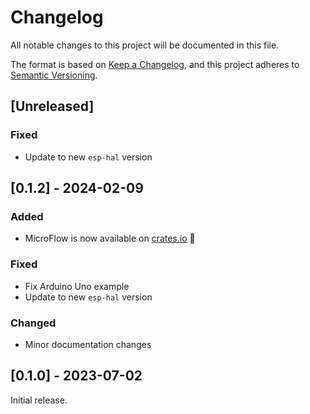 # Changelog

All notable changes to this project will be documented in this file.

The format is based on [Keep a Changelog](https://keepachangelog.com/en/1.1.0/),
and this project adheres to [Semantic Versioning](https://semver.org/spec/v2.0.0.html).

## [Unreleased]

### Fixed

- Update to new `esp-hal` version

## [0.1.2] - 2024-02-09

### Added

- MicroFlow is now available on [crates.io](https://crates.io/crates/microflow) 🎉

### Fixed

- Fix Arduino Uno example
- Update to new `esp-hal` version

### Changed

- Minor documentation changes

## [0.1.0] - 2023-07-02

Initial release.

